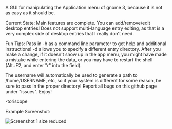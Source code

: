 A GUI for manipulating the Application menu of gnome 3, because it is not as easy as it should be.

Current State:
Main features are complete. You can add/remove/edit desktop entries! Does not support multi-language entry editing, as that is a very complex side of desktop entries that I really don't need.

Fun Tips:
Pass in -h as a command line parameter to get help and additional instructions! 
-d allows you to specify a different entry directory.
After you make a change, if it doesn't show up in the app menu, you might have made a mistake while entering the data, or you may have to restart the shell (Alt+F2, and enter "r" into the field).

The username will automatically be used to generate a path to /home/USERNAME, etc, so if your system is different for some reason, be sure to pass in the proper directory!
Report all bugs on this github page under "issues". Enjoy!

-toriscope

Example Screenshot:

![Screenshot 1 size reduced](http://www.prism.gatech.edu/~efruchter3/gme1.png)
